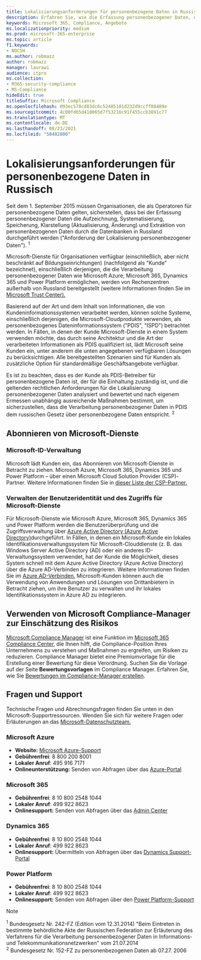 ```yaml
---
title: Lokalisierungsanforderungen für personenbezogene Daten in Russisch
description: Erfahren Sie, wie die Erfassung personenbezogener Daten, die Aufzeichnung personenbezogener Daten russischer Bürger, die Systematisierung, die Behebung, die Speicherung, die Klarstellung und die Extraktion in Microsoft-Dienste und Datenbanken in Russland durchgeführt werden.
keywords: Microsoft 365, Compliance, Angebote
ms.localizationpriority: medium
ms.prod: microsoft-365-enterprise
ms.topic: article
f1.keywords:
- NOCSH
ms.author: robmazz
author: robmazz
manager: laurawi
audience: itpro
ms.collection:
- M365-security-compliance
- MS-Compliance
hideEdit: true
titleSuffix: Microsoft Compliance
ms.openlocfilehash: 093ec578cd83dc6c52485101d232d9ccff88489e
ms.sourcegitcommit: 4c00fd65d418065d7f53216c91f455ccb3891c77
ms.translationtype: MT
ms.contentlocale: de-DE
ms.lasthandoff: 08/23/2021
ms.locfileid: "58482800"
---
```

# <a name="russian-personal-data-localization-requirements"></a>Lokalisierungsanforderungen für personenbezogene Daten in Russisch

Seit dem 1. September 2015 müssen Organisationen, die als Operatoren für personenbezogene Daten gelten, sicherstellen, dass bei der Erfassung personenbezogener Daten die Aufzeichnung, Systematisierung, Speicherung, Klarstellung (Aktualisierung, Änderung) und Extraktion von personenbezogenen Daten durch die Datenbanken in Russland durchgeführt werden ("Anforderung der Lokalisierung personenbezogener Daten"). <sup>1</sup>

Microsoft-Dienste für Organisationen verfügbar (einschließlich, aber nicht beschränkt auf Bildungseinrichtungen) (nachfolgend als "Kunde" bezeichnet), einschließlich derjenigen, die die Verarbeitung personenbezogener Daten wie Microsoft Azure, Microsoft 365, Dynamics 365 und Power Platform ermöglichen, werden von Rechenzentren außerhalb von Russland bereitgestellt (weitere Informationen finden Sie im [Microsoft Trust Center).](https://www.microsoft.com/trust-center)

Basierend auf der Art und dem Inhalt von Informationen, die von Kundeninformationssystemen verarbeitet werden, können solche Systeme, einschließlich derjenigen, die Microsoft-Cloudprodukte verwenden, als personenbezogenes Dateninformationssystem ("PDIS", "ISPD") betrachtet werden. In Fällen, in denen der Kunde Microsoft-Dienste in einem System verwenden möchte, das durch seine Architektur und die Art der verarbeiteten Informationen als PDIS qualifiziert ist, lädt Microsoft seine Kunden ein, unter anderem die unten angegebenen verfügbaren Lösungen zu berücksichtigen. Alle bereitgestellten Szenarien sind für Kunden als zusätzliche Option für standardmäßige Geschäftsangebote verfügbar.

Es ist zu beachten, dass es der Kunde als PDIS-Betreiber für personenbezogene Daten ist, der für die Einhaltung zuständig ist, und die geltenden rechtlichen Anforderungen für die Lokalisierung personenbezogener Daten analysiert und bewertet und nach eigenem Ermessen unabhängig ausreichende Maßnahmen bestimmt, um sicherzustellen, dass die Verarbeitung personenbezogener Daten in PDIS dem russischen Gesetz über personenbezogene Daten entspricht. <sup>2</sup>

## <a name="subscribing-to-microsoft-services"></a>Abonnieren von Microsoft-Dienste

### <a name="microsoft-id-management"></a>Microsoft-ID-Verwaltung

Microsoft lädt Kunden ein, das Abonnieren von Microsoft-Dienste in Betracht zu ziehen. Microsoft Azure, Microsoft 365, Dynamics 365 und Power Platform – über einen Microsoft Cloud Solution Provider (CSP)-Partner. Weitere Informationen finden Sie in [dieser Liste der CSP-Partner.](https://pinpoint.microsoft.com/search?type=services&campaign=691)

### <a name="managing-user-identity-and-access-for-microsoft-services"></a>Verwalten der Benutzeridentität und des Zugriffs für Microsoft-Dienste

Für Microsoft-Dienste wie Microsoft Azure, Microsoft 365, Dynamics 365 und Power Platform werden die Benutzerüberprüfung und die Zugriffsverwaltung über [Azure Active Directory (Azure Active Directory)](https://azure.microsoft.com/services/active-directory/)durchgeführt. In Fällen, in denen ein Microsoft-Kunde ein lokales Identifikationsverwaltungssystem für Microsoft-Clouddienste (z. B. das Windows Server Active Directory (AD) oder ein anderes ID-Verwaltungssystem verwendet, hat der Kunde die Möglichkeit, dieses System schnell mit dem Azure Active Directory (Azure Active Directory) über die Azure AD-Verbinden zu integrieren. Weitere Informationen finden Sie im [Azure AD-Verbinden.](/azure/active-directory/cloud-provisioning/) Microsoft-Kunden können auch die Verwendung von Anwendungen und Lösungen von Drittanbietern in Betracht ziehen, um ihre Benutzer zu verwalten und ihr lokales Identifikationssystem in Azure AD zu integrieren.

## <a name="use-microsoft-compliance-manager-to-assess-your-risk"></a>Verwenden von Microsoft Compliance-Manager zur Einschätzung des Risikos

[Microsoft Compliance Manager](/microsoft-365/compliance/compliance-manager) ist eine Funktion im [Microsoft 365 Compliance Center](/microsoft-365/compliance/microsoft-365-compliance-center), die Ihnen hilft, die Compliance-Position Ihres Unternehmens zu verstehen und Maßnahmen zu ergreifen, um Risiken zu reduzieren. Compliance Manager bietet eine Premiumvorlage für die Erstellung einer Bewertung für diese Verordnung. Suchen Sie die Vorlage auf der Seite **Bewertungsvorlagen** im Compliance Manager. Erfahren Sie, wie Sie [Bewertungen im Compliance-Manager erstellen](/microsoft-365/compliance/compliance-manager-assessments).

## <a name="questions-and-support"></a>Fragen und Support

Technische Fragen und Abrechnungsfragen finden Sie unten in den Microsoft-Supportressourcen. Wenden Sie sich für weitere Fragen oder Erläuterungen an das [Microsoft-Datenschutzteam.](https://support.microsoft.com/gp/privacy-page)

### <a name="microsoft-azure"></a>Microsoft Azure

- **Website:** [Microsoft Azure-Support](https://aka.ms/GetAzureSupport)
- **Gebührenfrei**: 8 800 200 8001
- **Lokaler Anruf**: 495 916 7171
- **Onlineunterstützung:** Senden von Abfragen über das [Azure-Portal](https://portal.azure.com)

### <a name="microsoft-365"></a>Microsoft 365

- **Gebührenfrei**: 8 10 800 2548 1044
- **Lokaler Anruf**: 499 922 8623
- **Onlinesupport:** Senden von Abfragen über das [Admin Center](https://portal.office.com/)

### <a name="dynamics-365"></a>Dynamics 365

- **Gebührenfrei**: 8 10 800 2548 1044
- **Lokaler Anruf**: 499 922 8623
- **Onlinesupport:** Übermitteln von Abfragen über das [Dynamics Support-Portal](https://dynamics.microsoft.com/support/)

### <a name="power-platform"></a>Power Platform

- **Gebührenfrei**: 8 10 800 2548 1044
- **Lokaler Anruf**: 499 922 8623
- **Onlinesupport:** Senden von Abfragen über den [Power Platform-Support](/power-platform/admin/get-help-support)

> [!NOTE]
> <sup>1</sup> Bundesgesetz Nr. 242-FZ (Edition vom 12.31.2014) "Beim Eintreten in bestimmte behördliche Akte der Russischen Federation zur Erläuterung des Verfahrens für die Verarbeitung personenbezogener Daten in Informations- und Telekommunikationsnetzwerken" vom 21.07.2014 <br>
> <sup>2</sup> Bundesgesetz Nr. 152-FZ zu personenbezogenen Daten ab 07.27. 2006<br>
